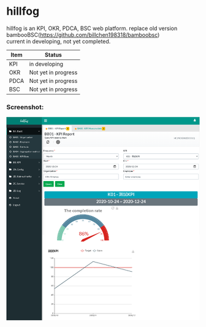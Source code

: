 # hillfog
hillfog is an KPI, OKR, PDCA, BSC web platform. replace old version bambooBSC(https://github.com/billchen198318/bamboobsc)
<br>
current in developing, not yet completed.

Item  | Status
------------- | -------------
KPI  | in developing
OKR  | Not yet in progress
PDCA  | Not yet in progress
BSC  | Not yet in progress

### Screenshot: 

<img alt="demo1" src="https://raw.githubusercontent.com/billchen198318/hillfog/master/doc/001.png">
